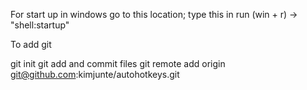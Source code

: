 For start up in windows go to this location; type this in run (win + r) -> "shell:startup"

To add git

git init
git add and commit files
git remote add origin git@github.com:kimjunte/autohotkeys.git
